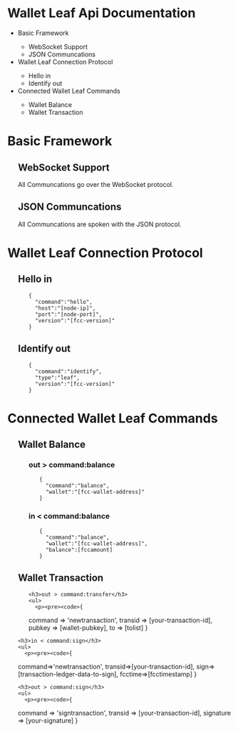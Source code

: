 # Wallet Leaf Api Documentation

<ul>
  <li>Basic Framework</li>
  <ul>
    <li>WebSocket Support</li>
    <li>JSON Communcations</li>
  </ul>
  <li>Wallet Leaf Connection Protocol</li>
  <ul>
    <li>Hello in</li>
    <li>Identify out</li>
  </ul>
  <li>Connected Wallet Leaf Commands</li>
  <ul>
    <li>Wallet Balance</li>
    <li>Wallet Transaction</li>
  </ul>
</ul>

<h1>Basic Framework</h1>
<ul>
  <h2>WebSocket Support</h2>
  <p>All Communcations go over the WebSocket protocol.</p>
  <h2>JSON Communcations</h2>
  <p>All Communcations are spoken with the JSON protocol.</p>
</ul>


<h1>Wallet Leaf Connection Protocol</h1>
<ul>
  <h2>Hello in</h2>
  <ul>
    <p><pre><code>{
  "command":"hello",
  "host":"[node-ip]",
  "port":"[node-port]",
  "version":"[fcc-version]"
}</code></pre></p>
  </ul>
  <h2>Identify out</h2>
  <ul>
  <p><pre><code>{
  "command":"identify",
  "type":"leaf",
  "version":"[fcc-version]"
}</code></pre></p>
  </ul>
</ul>

<h1>Connected Wallet Leaf Commands</h1>
<ul>
  <h2>Wallet Balance</h2>
  <ul>
    <h3>out > command:balance</h3>
    <ul>
      <p><pre><code>{
  "command":"balance",
  "wallet":"[fcc-wallet-address]"
}</code></pre></p>
    </ul>
    <h3>in < command:balance</h3>
    <ul>
      <p><pre><code>{
  "command":"balance",
  "wallet":"[fcc-wallet-address]",
  "balance":[fccamount]
}</code></pre></p>
    </ul>
  </ul>
  <h2>Wallet Transaction</h2>
  <ul>
  
    <h3>out > command:transfer</h3>
    <ul>
      <p><pre><code>{
  command => 'newtransaction',
  transid => [your-transaction-id],
  pubkey => [wallet-pubkey],
  to => [tolist]
}</code></pre></p>
    </ul>
    
    <h3>in < command:sign</h3>
    <ul>
      <p><pre><code>{
  command=>'newtransaction',
  transid=>[your-transaction-id],
  sign=>[transaction-ledger-data-to-sign],
  fcctime=>[fcctimestamp]
}</code></pre></p>
  
    <h3>out > command:sign</h3>
    <ul>
      <p><pre><code>{
  command => 'signtransaction',
  transid => [your-transaction-id],
  signature => [your-signature]
}</code></pre></p>
    </ul>
    
  </ul>
</ul>
